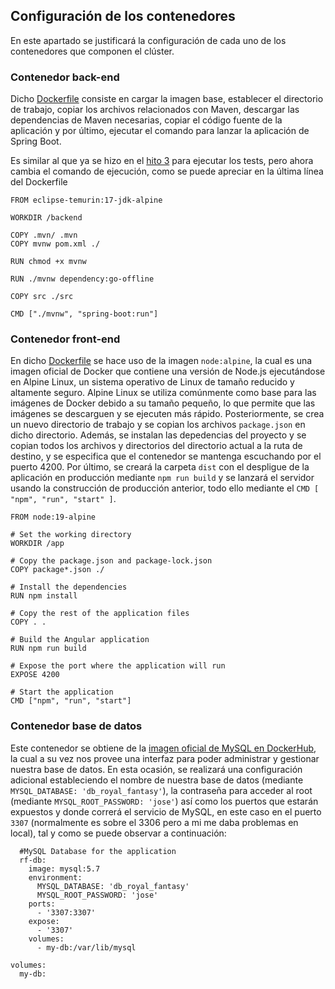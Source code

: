 ## Configuración de los contenedores
En este apartado se justificará la configuración de cada uno de los contenedores que componen el clúster.

### Contenedor back-end
Dicho [Dockerfile](../../backend/Dockerfile) consiste en cargar la imagen base, establecer el directorio de trabajo, copiar los archivos relacionados con Maven, descargar las dependencias de Maven necesarias, copiar el código fuente de la aplicación y por último, ejecutar el comando para lanzar la aplicación de Spring Boot.

Es similar al que ya se hizo en el [hito 3](../hitos/hito3.md) para ejecutar los tests, pero ahora cambia el comando de ejecución, como se puede apreciar en la última línea del Dockerfile

```
FROM eclipse-temurin:17-jdk-alpine

WORKDIR /backend

COPY .mvn/ .mvn
COPY mvnw pom.xml ./

RUN chmod +x mvnw

RUN ./mvnw dependency:go-offline

COPY src ./src

CMD ["./mvnw", "spring-boot:run"]
```

### Contenedor front-end
En dicho [Dockerfile](../../frontend/Dockerfile) se hace uso de la imagen `node:alpine`, la cual es una imagen oficial de Docker que contiene una versión de Node.js ejecutándose en Alpine Linux, un sistema operativo de Linux de tamaño reducido y altamente seguro. Alpine Linux se utiliza comúnmente como base para las imágenes de Docker debido a su tamaño pequeño, lo que permite que las imágenes se descarguen y se ejecuten más rápido. Posteriormente, se crea un nuevo directorio de trabajo y se copian los archivos `package.json` en dicho directorio. Además, se instalan las depedencias del proyecto y se copian todos los archivos y directorios del directorio actual a la ruta de destino, y se especifica que el contenedor se mantenga escuchando por el puerto 4200. Por último, se creará la carpeta `dist` con el despligue de la aplicación en producción mediante `npm run build` y se lanzará el servidor usando la construcción de producción anterior, todo ello mediante el `CMD [ "npm", "run", "start" ]`.

```
FROM node:19-alpine

# Set the working directory
WORKDIR /app

# Copy the package.json and package-lock.json
COPY package*.json ./

# Install the dependencies
RUN npm install

# Copy the rest of the application files
COPY . .

# Build the Angular application
RUN npm run build

# Expose the port where the application will run
EXPOSE 4200

# Start the application
CMD ["npm", "run", "start"]
```

### Contenedor base de datos
Este contenedor se obtiene de la [imagen oficial de MySQL en DockerHub](https://hub.docker.com/_/mysql), la cual a su vez nos provee una interfaz para poder administrar y gestionar nuestra base de datos. En esta ocasión, se realizará una configuración adicional estableciendo el nombre de nuestra base de datos (mediante `MYSQL_DATABASE: 'db_royal_fantasy'`), la contraseña para acceder al root (mediante `MYSQL_ROOT_PASSWORD: 'jose'`) así como los puertos que estarán expuestos y donde correrá el servicio de MySQL, en este caso en el puerto `3307` (normalmente es sobre el 3306 pero a mi me daba problemas en local), tal y como se puede observar a continuación:

```
  #MySQL Database for the application
  rf-db:
    image: mysql:5.7
    environment:
      MYSQL_DATABASE: 'db_royal_fantasy'
      MYSQL_ROOT_PASSWORD: 'jose'
    ports:
      - '3307:3307'
    expose:
      - '3307'
    volumes:
      - my-db:/var/lib/mysql

volumes:
  my-db:
```